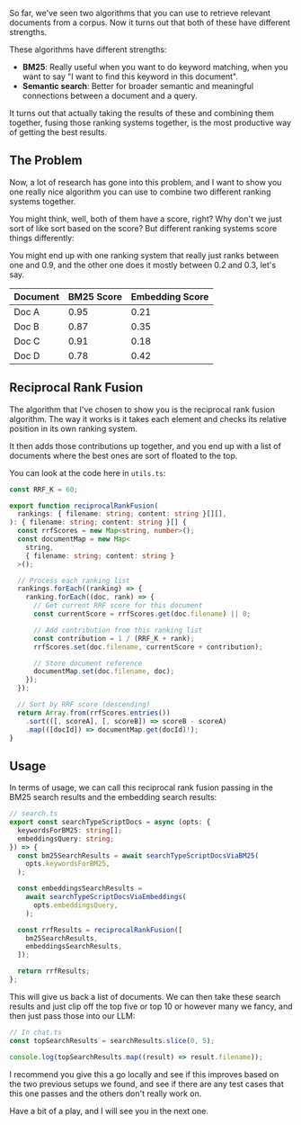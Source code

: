 So far, we've seen two algorithms that you can use to retrieve relevant documents from a corpus. Now it turns out that both of these have different strengths.

These algorithms have different strengths:

- **BM25**: Really useful when you want to do keyword matching, when you want to say "I want to find this keyword in this document".
- **Semantic search**: Better for broader semantic and meaningful connections between a document and a query.

It turns out that actually taking the results of these and combining them together, fusing those ranking systems together, is the most productive way of getting the best results.

## The Problem

Now, a lot of research has gone into this problem, and I want to show you one really nice algorithm you can use to combine two different ranking systems together.

You might think, well, both of them have a score, right? Why don't we just sort of like sort based on the score? But different ranking systems score things differently:

You might end up with one ranking system that really just ranks between one and 0.9, and the other one does it mostly between 0.2 and 0.3, let's say.

| Document | BM25 Score | Embedding Score |
| -------- | ---------- | --------------- |
| Doc A    | 0.95       | 0.21            |
| Doc B    | 0.87       | 0.35            |
| Doc C    | 0.91       | 0.18            |
| Doc D    | 0.78       | 0.42            |

## Reciprocal Rank Fusion

The algorithm that I've chosen to show you is the reciprocal rank fusion algorithm. The way it works is it takes each element and checks its relative position in its own ranking system.

It then adds those contributions up together, and you end up with a list of documents where the best ones are sort of floated to the top.

You can look at the code here in `utils.ts`:

```ts
const RRF_K = 60;

export function reciprocalRankFusion(
  rankings: { filename: string; content: string }[][],
): { filename: string; content: string }[] {
  const rrfScores = new Map<string, number>();
  const documentMap = new Map<
    string,
    { filename: string; content: string }
  >();

  // Process each ranking list
  rankings.forEach((ranking) => {
    ranking.forEach((doc, rank) => {
      // Get current RRF score for this document
      const currentScore = rrfScores.get(doc.filename) || 0;

      // Add contribution from this ranking list
      const contribution = 1 / (RRF_K + rank);
      rrfScores.set(doc.filename, currentScore + contribution);

      // Store document reference
      documentMap.set(doc.filename, doc);
    });
  });

  // Sort by RRF score (descending)
  return Array.from(rrfScores.entries())
    .sort(([, scoreA], [, scoreB]) => scoreB - scoreA)
    .map(([docId]) => documentMap.get(docId)!);
}
```

## Usage

In terms of usage, we can call this reciprocal rank fusion passing in the BM25 search results and the embedding search results:

```ts
// search.ts
export const searchTypeScriptDocs = async (opts: {
  keywordsForBM25: string[];
  embeddingsQuery: string;
}) => {
  const bm25SearchResults = await searchTypeScriptDocsViaBM25(
    opts.keywordsForBM25,
  );

  const embeddingsSearchResults =
    await searchTypeScriptDocsViaEmbeddings(
      opts.embeddingsQuery,
    );

  const rrfResults = reciprocalRankFusion([
    bm25SearchResults,
    embeddingsSearchResults,
  ]);

  return rrfResults;
};
```

This will give us back a list of documents. We can then take these search results and just clip off the top five or top 10 or however many we fancy, and then just pass those into our LLM:

```ts
// In chat.ts
const topSearchResults = searchResults.slice(0, 5);

console.log(topSearchResults.map((result) => result.filename));
```

I recommend you give this a go locally and see if this improves based on the two previous setups we found, and see if there are any test cases that this one passes and the others don't really work on.

Have a bit of a play, and I will see you in the next one.

